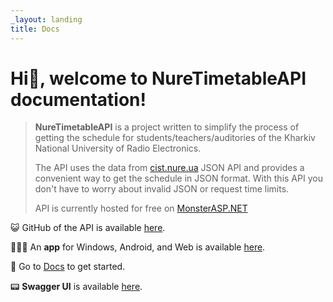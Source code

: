 ```yaml
---
_layout: landing
title: Docs
---
```


# Hi👋, welcome to NureTimetableAPI documentation!

> **NureTimetableAPI** is a project written to simplify the process of getting the schedule for students/teachers/auditories of the Kharkiv National University of Radio Electronics.
>
> The API uses the data from [cist.nure.ua](https://cist.nure.ua) JSON API and provides a convenient way to get the schedule in JSON format. With this API you don't have to worry about invalid JSON or request time limits.
>
> API is currently hosted for free on [MonsterASP.NET](https://www.monsterasp.net/)

😺 GitHub of the API is available [here](https://github.com/music-soul1-1/NureTimetableAPI).

🧑🏼‍💻 An **app** for Windows, Android, and Web is available [here](https://github.com/music-soul1-1/nure-timetable).


📃 Go to [Docs](https://music-soul1-1.github.io/NureTimetableAPI.Docs/docs/getting-started.html) to get started.

📟 **Swagger UI** is available [here](https://nure-time.runasp.net/swagger).
